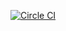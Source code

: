 [![Circle CI](https://circleci.com/gh/medicast/feature-manager.svg?style=svg)](https://circleci.com/gh/medicast/feature-manager)

